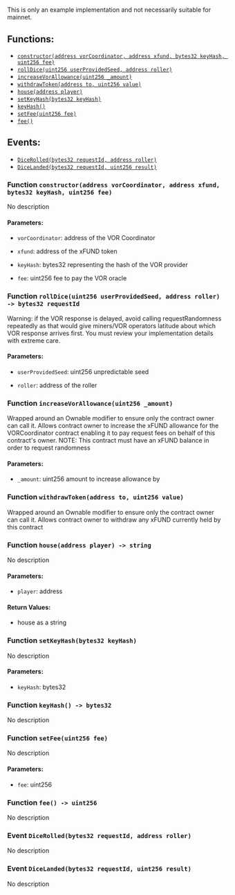 # 
This is only an example implementation and not necessarily suitable for mainnet.

## Functions:
- [`constructor(address vorCoordinator, address xfund, bytes32 keyHash, uint256 fee)`](#VORD20-constructor-address-address-bytes32-uint256-)
- [`rollDice(uint256 userProvidedSeed, address roller)`](#VORD20-rollDice-uint256-address-)
- [`increaseVorAllowance(uint256 _amount)`](#VORD20-increaseVorAllowance-uint256-)
- [`withdrawToken(address to, uint256 value)`](#VORD20-withdrawToken-address-uint256-)
- [`house(address player)`](#VORD20-house-address-)
- [`setKeyHash(bytes32 keyHash)`](#VORD20-setKeyHash-bytes32-)
- [`keyHash()`](#VORD20-keyHash--)
- [`setFee(uint256 fee)`](#VORD20-setFee-uint256-)
- [`fee()`](#VORD20-fee--)

## Events:
- [`DiceRolled(bytes32 requestId, address roller)`](#VORD20-DiceRolled-bytes32-address-)
- [`DiceLanded(bytes32 requestId, uint256 result)`](#VORD20-DiceLanded-bytes32-uint256-)


<a name="VORD20-constructor-address-address-bytes32-uint256-"></a>
### Function `constructor(address vorCoordinator, address xfund, bytes32 keyHash, uint256 fee)`
No description
#### Parameters:
- `vorCoordinator`: address of the VOR Coordinator

- `xfund`: address of the xFUND token

- `keyHash`: bytes32 representing the hash of the VOR provider

- `fee`: uint256 fee to pay the VOR oracle
<a name="VORD20-rollDice-uint256-address-"></a>
### Function `rollDice(uint256 userProvidedSeed, address roller) -> bytes32 requestId`
Warning: if the VOR response is delayed, avoid calling requestRandomness repeatedly
as that would give miners/VOR operators latitude about which VOR response arrives first.
You must review your implementation details with extreme care.


#### Parameters:
- `userProvidedSeed`: uint256 unpredictable seed

- `roller`: address of the roller
<a name="VORD20-increaseVorAllowance-uint256-"></a>
### Function `increaseVorAllowance(uint256 _amount)`
Wrapped around an Ownable modifier to ensure only the contract owner can call it.
Allows contract owner to increase the xFUND allowance for the VORCoordinator contract
enabling it to pay request fees on behalf of this contract's owner.
NOTE: This contract must have an xFUND balance in order to request randomness


#### Parameters:
- `_amount`: uint256 amount to increase allowance by
<a name="VORD20-withdrawToken-address-uint256-"></a>
### Function `withdrawToken(address to, uint256 value)`
Wrapped around an Ownable modifier to ensure only the contract owner can call it.
Allows contract owner to withdraw any xFUND currently held by this contract
<a name="VORD20-house-address-"></a>
### Function `house(address player) -> string`
No description
#### Parameters:
- `player`: address

#### Return Values:
- house as a string
<a name="VORD20-setKeyHash-bytes32-"></a>
### Function `setKeyHash(bytes32 keyHash)`
No description
#### Parameters:
- `keyHash`: bytes32
<a name="VORD20-keyHash--"></a>
### Function `keyHash() -> bytes32`
No description
<a name="VORD20-setFee-uint256-"></a>
### Function `setFee(uint256 fee)`
No description
#### Parameters:
- `fee`: uint256
<a name="VORD20-fee--"></a>
### Function `fee() -> uint256`
No description

<a name="VORD20-DiceRolled-bytes32-address-"></a>
### Event `DiceRolled(bytes32 requestId, address roller)`
No description
<a name="VORD20-DiceLanded-bytes32-uint256-"></a>
### Event `DiceLanded(bytes32 requestId, uint256 result)`
No description

